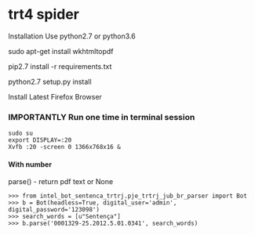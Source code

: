 # trt4 spider
Installation Use python2.7 or python3.6

sudo apt-get install wkhtmltopdf

pip2.7 install -r requirements.txt

python2.7 setup.py install

Install Latest Firefox Browser


### IMPORTANTLY Run one time in terminal session
```
sudo su
export DISPLAY=:20
Xvfb :20 -screen 0 1366x768x16 &
```
#### With number
parse() - return pdf text or None
```
>>> from intel_bot_sentenca_trtrj.pje_trtrj_jub_br_parser import Bot
>>> b = Bot(headless=True, digital_user='admin', digital_password='123098')
>>> search_words = [u"Sentença"]
>>> b.parse('0001329-25.2012.5.01.0341', search_words)
```